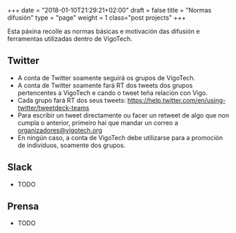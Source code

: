 +++
date = "2018-01-10T21:29:21+02:00"
draft = false
title = "Normas difusión"
type = "page"
weight = 1
class="post projects"
+++

Esta páxina recolle as normas básicas e motivación das difusión e ferramentas utilizadas dentro de VigoTech.

## Twitter

- A conta de Twitter soamente seguirá os grupos de VigoTech.
- A conta de Twitter soamente fará RT dos tweets dos grupos pertencentes a VigoTech e cando o tweet teña relación con Vigo.
- Cada grupo fará RT dos seus tweets: https://help.twitter.com/en/using-twitter/tweetdeck-teams
- Para escribir un tweet directamente ou facer un retweet de algo que non cumpla o anterior, primeiro hai que mandar un correo a organizadores@vigotech.org
- En ningún caso, a conta de VigoTech debe utilizarse para a promoción de individuos, soamente dos grupos.

## Slack

- TODO

## Prensa

- TODO
